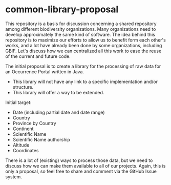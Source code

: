 common-library-proposal
=======================

This repository is a basis for discussion concerning a shared repository among different biodiversity organizations. 
Many organizations need to develop approximately the same kind of software. The idea behind this repository is to maximize our efforts to allow us to 
benefit form each other's works, and a lot have already been done by some organizations, including GBIF. Let's
discuss how we can centralized all this work to ease the reuse of the current and future code.

The initial proposal is to create a library for the processing of raw data for an Occurrence Portal written in Java.

* This library will not have any link to a specific implementation
and/or structure.
* This library will offer a way to be extended.

Initial target:
* Date (including partial date and date range)
* Country 
* Province by Country
* Continent
* Scientific Name
* Scientific Name authorship
* Altitude
* Coordinates

There is a lot of (existing) ways to process those data, but we need to discuss how we can make them available to all of our projects.
Again, this is only a proposal, so feel free to share and comment via the GitHub Issue system.